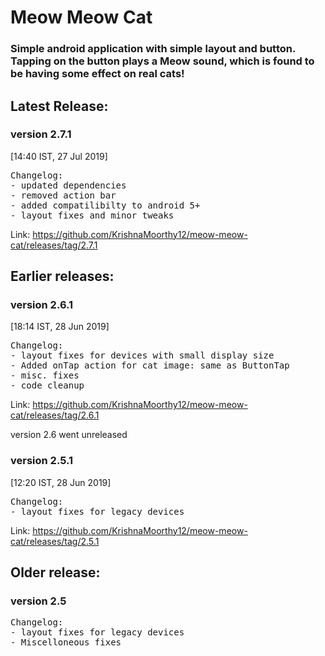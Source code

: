 # Meow Meow Cat
### Simple android application with simple layout and button. Tapping on the button plays a Meow sound, which is found to be having some effect on real cats!

## Latest Release:		<br />
### version 2.7.1     
[14:40 IST, 27 Jul 2019] 
<pre>
Changelog:
- updated dependencies
- removed action bar
- added compatilibilty to android 5+
- layout fixes and minor tweaks
</pre>

Link: https://github.com/KrishnaMoorthy12/meow-meow-cat/releases/tag/2.7.1


## Earlier releases: <br />
### version 2.6.1     
[18:14 IST, 28 Jun 2019] 
<pre>
Changelog:
- layout fixes for devices with small display size
- Added onTap action for cat image: same as ButtonTap
- misc. fixes
- code cleanup
</pre>

Link: https://github.com/KrishnaMoorthy12/meow-meow-cat/releases/tag/2.6.1


version 2.6 went unreleased
### version 2.5.1     
[12:20 IST, 28 Jun 2019] 
<pre>
Changelog:
- layout fixes for legacy devices
</pre>

Link: https://github.com/KrishnaMoorthy12/meow-meow-cat/releases/tag/2.5.1

## Older release:
### version 2.5
<pre>
Changelog:
- layout fixes for legacy devices
- Miscelloneous fixes
</pre>
